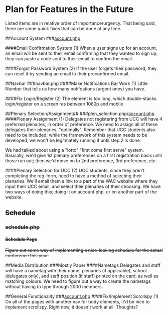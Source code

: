 # Plan for Features in the Future
Listed items are in relative order of importance/urgency. That being said, there are some quick fixes that can be done at any time.

##Account System
###[account.php](http://world.ac/test/account.php)

####Email Confirmation System (1)
When a user signs up for an account, an email will be sent to their email confirming that they wanted to sign up; they can paste a code sent to their email to confirm the email.

####Forgot Password System (2)
If the user forgets their password, they can reset it by sending an email to their preconfirmed email.

##Navbar
###navbar.php
####Make Notifications Bar Work (1)</h4>
Little Number that tells us how many notifcations (urgent ones) you have.

####Fix Login/Register (2)
The element is too long, which double-stacks login/register on a screen res between 1080p and mobile

##Plenary Selection/Assignment##
###plen_selection.php/[account.php](http://world.ac/test/account.php)
####Plenary Assignment (1)
Delegates not registering from UCC will have 4 preferred plenaries, in order of preference. We need to assign all of these delegates their plenaries, "optimally". Remember that UCC students also need to be included; while the framework of this system needs to be developed, we won't be legitmately running it until step 2 is done.


We had talked about using a "lotto" "first come first serve" system. Basically, we'd give 1st plenary preferences on a first registration basis until those run out; then we'd move on to 2nd preference, 3rd preference, etc.

####Plenary Selection for UCC (2)
UCC students, since they aren't completing the reg-form, need to have a method of selecting their plenaries. We'll email them a link to a part of the WAC website where they input their UCC email, and select their plenaries of their choosing. We have two ways of doing this; doing it on account.php, or on another part of the website. 

## ~~Schedule~~
### ~~schedule.php~~
#### ~~Schedule Page~~
~~Figure out some way of implementing a nice-looking schedule for the actual conference this year.~~


##Media Distribution
###Mostly Paper
####Nametags
Delegates and staff will have a nametag with their name, plenaries (if applicable), school (delegates only), and staff position (if staff) printed on the card, as well as matching colours. We need to figure out a way to create the nametags without having to type through 2000 members. 



##General Functionality
###[account.php](http://world.ac/test/account.php)
####Fix/Implement Scrollspy (1)
On all of the pages with another nav for body elements, it'd be nice to implement scrollspy. Right now, it doesn't work at all. Thoughts?
